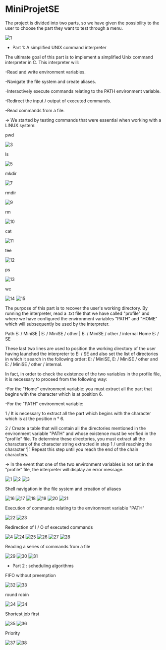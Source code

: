 # MiniProjetSE


The project is divided into two parts, so we have given the possibility to the user to choose the part they want to test through a menu.

![1](https://user-images.githubusercontent.com/44647099/132101684-9c341e72-6635-40e7-ae2a-cca8877a26ff.jpg)



* Part 1: A simplified UNIX command interpreter




The ultimate goal of this part is to implement a simplified Unix command interpreter in C. This interpreter will:

-Read and write environment variables.

-Navigate the file system and create aliases.

-Interactively execute commands relating to the PATH environment variable.

-Redirect the input / output of executed commands.

-Read commands from a file. 




-> We started by testing commands that were essential when working with a LINUX system:

pwd 

![3](https://user-images.githubusercontent.com/44647099/132102258-a8fbd003-e60d-45fe-a6ae-8a318a391afd.jpg)

 ls
 
 ![5](https://user-images.githubusercontent.com/44647099/132102288-f5fbad31-e354-43bc-b19b-403e4d25d7de.jpg)
 
  mkdir
  
  ![7](https://user-images.githubusercontent.com/44647099/132102302-ab0ae88b-436b-4dc1-9428-df80d22754f6.jpg)
  
  rmdir
   
  ![9](https://user-images.githubusercontent.com/44647099/132102323-7a6137c1-1a60-4d5b-87b3-cc763dcabf80.jpg)
   
  rm
    
  ![10](https://user-images.githubusercontent.com/44647099/132102352-58d17069-414f-41d5-b451-9a922500facb.jpg)
    
  cat
    
  ![11](https://user-images.githubusercontent.com/44647099/132102206-70fed919-d59d-45e1-9d64-a66ff91258c7.PNG)

  tee
    
 ![12](https://user-images.githubusercontent.com/44647099/132102207-6915d828-2bbf-4070-84e3-2c9a13cbd515.jpg)
    
  ps

  ![13](https://user-images.githubusercontent.com/44647099/132102209-a5238e9d-bb27-496f-9f3f-4fc6233486c6.jpg)
    
  wc
    
  ![14](https://user-images.githubusercontent.com/44647099/132102210-9272a7fd-b07e-4bd9-a1d1-f37d83c29216.PNG)
  ![15](https://user-images.githubusercontent.com/44647099/132102217-9c5c5342-0a46-4a2e-931f-73d474a8b443.jpg)
    
The purpose of this part is to recover the user's working directory. By running the interpreter, read a .txt file that we have called "profile" and where we have configured the environment variables "PATH" and "HOME" which will subsequently be used by
the interpreter.

Path E: / MiniSE | E: / MiniSE / other | E: / MiniSE / other / internal
Home E: / SE

These last two lines are used to position the working directory of the user having
launched the interpreter to E: / SE and also set the list of directories in which it
search in the following order: E: / MiniSE, E: / MiniSE / other and E: / MiniSE / other / internal.

In fact, in order to check the existence of the two variables in the profile file, it is necessary to proceed from
the following way:

-For the "Home" environment variable: you must extract all the part that begins with the character which is at position 6.

-For the "PATH" environment variable:

1 / It is necessary to extract all the part which begins with the character which is at the position n ° 6.

2 / Create a table that will contain all the directories mentioned in the
environment variable "PATH" and whose existence must be verified in the
"profile" file. To determine these directories, you must extract all the
characters of the character string extracted in step 1 / until reaching the
character ‘|’. Repeat this step until you reach the end of the chain
characters.


->
In the event that one of the two environment variables is not set in
the "profile" file, the interpreter will display an error message.

![1](https://user-images.githubusercontent.com/44647099/132102570-100ab79f-beff-4057-a8ba-43ae0758e544.PNG)
![2](https://user-images.githubusercontent.com/44647099/132102572-62072bdb-9e9c-4935-9116-5323f05f1ce3.PNG)
![3](https://user-images.githubusercontent.com/44647099/132102574-4f95b8d1-81ea-465e-b57f-c5347ef41fd2.PNG)

Shell navigation in the file system and creation of aliases

![16](https://user-images.githubusercontent.com/44647099/132102636-edd938ea-d272-402c-9e06-49da831f20a2.jpg)
![17](https://user-images.githubusercontent.com/44647099/132102637-678557dc-da26-4fd8-9055-db53e328a3e5.jpg)
![18](https://user-images.githubusercontent.com/44647099/132102638-4dfddb28-aae3-4407-a386-ffaf94b735de.jpg)
![19](https://user-images.githubusercontent.com/44647099/132102639-3b4b3145-2b51-433c-897e-61b12e85c147.jpg)
![20](https://user-images.githubusercontent.com/44647099/132102640-5f876693-dec4-4df8-bcab-5af69c02863d.jpg)
![21](https://user-images.githubusercontent.com/44647099/132102641-03be5644-5738-449e-8c49-0cf261f764da.jpg)

Execution of commands relating to the environment variable "PATH"

![22](https://user-images.githubusercontent.com/44647099/132102674-752d21e6-59c2-4fa4-8008-608450a4a6f1.jpg)
![23](https://user-images.githubusercontent.com/44647099/132102676-5abd2457-8ec3-4c42-9fde-f71531a5d8c0.jpg)

Redirection of I / O of executed commands

![4](https://user-images.githubusercontent.com/44647099/132102749-4c3e3ed6-d10c-4674-886b-569024e4d790.PNG)
![24](https://user-images.githubusercontent.com/44647099/132102759-7c3b775a-4de5-452d-8cce-126efbf89d06.jpg)
![25](https://user-images.githubusercontent.com/44647099/132102761-355b1c3c-ed23-4a3b-a09b-548746a42df0.jpg)
![26](https://user-images.githubusercontent.com/44647099/132102763-b3323813-07fd-4bfa-a71b-350877e26f8e.jpg)
![27](https://user-images.githubusercontent.com/44647099/132102766-ff473489-9991-49e0-a35a-57744a5da7be.jpg)
![28](https://user-images.githubusercontent.com/44647099/132102767-1a0b6452-e61a-47fc-8792-444e7dbc5233.jpg)

Reading a series of commands from a file

![29](https://user-images.githubusercontent.com/44647099/132102796-561874e8-a75e-4579-9b6f-4325d58381fe.jpg)
![30](https://user-images.githubusercontent.com/44647099/132102800-d211020d-a7aa-425d-87f3-93dffdfa7764.jpg)
![31](https://user-images.githubusercontent.com/44647099/132102801-9f2ce1cf-793e-41cf-a780-ae6470586dd0.PNG)



* Part 2 : scheduling algorithms


FIFO without preemption

![32](https://user-images.githubusercontent.com/44647099/132102847-120ce5be-d11b-463e-a30f-cc80c4e4d7b5.jpg)
![33](https://user-images.githubusercontent.com/44647099/132102849-811e235f-ccce-4754-bd33-f3472a3a7368.jpg)

round robin

![34](https://user-images.githubusercontent.com/44647099/132102882-5bc0db12-5941-4a12-8d61-07eed911298d.jpg)
![34](https://user-images.githubusercontent.com/44647099/132102887-26a0a69d-0ece-461c-9899-b11ba82114cc.PNG)

 Shortest job first
 
![35](https://user-images.githubusercontent.com/44647099/132102917-2c76666c-20ae-429e-aefb-b227e8290a02.jpg)
![36](https://user-images.githubusercontent.com/44647099/132102921-28e2f56e-fb27-49fe-9568-1cd8477e104d.jpg)

Priority

![37](https://user-images.githubusercontent.com/44647099/132102922-fa4801b4-7019-45cf-86b4-e4a9354a53bb.jpg)
![38](https://user-images.githubusercontent.com/44647099/132102923-f01fb346-100f-4c80-b77c-3961c701b613.jpg)
